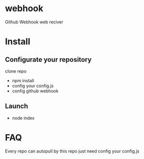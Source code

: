 webhook
===========

Github Webhook web reciver


Install
===========



Configurate your repository
-----------

clone repo

+ npm install
+ config your config.js
+ config github webhook

Launch
-----------

+ node index


FAQ
===========

Every repo can autopull by this repo just need config your config.js


